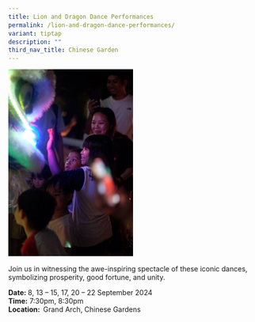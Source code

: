 ```yaml
---
title: Lion and Dragon Dance Performances
permalink: /lion-and-dragon-dance-performances/
variant: tiptap
description: ""
third_nav_title: Chinese Garden
---
```

<p></p>
<div class="isomer-image-wrapper">
<img style="width: 50%;" height="auto" width="100%" alt="" src="/images/Activities/Lion_dance.jpg">
</div>
<p>Join us in witnessing the awe-inspiring spectacle of these iconic dances,
symbolizing prosperity, good fortune, and unity.<strong>&nbsp;</strong>
</p>
<p><strong>Date: </strong>8, 13 – 15, 17, 20 – 22 September 2024
<br><strong>Time:</strong> 7:30pm, 8:30pm
<br><strong>Location: &nbsp;</strong>Grand Arch, Chinese Gardens</p>